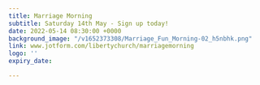 ```yaml
---
title: Marriage Morning
subtitle: Saturday 14th May - Sign up today!
date: 2022-05-14 08:30:00 +0000
background_image: "/v1652373308/Marriage_Fun_Morning-02_h5nbhk.png"
link: www.jotform.com/libertychurch/marriagemorning
logo: ''
expiry_date: 

---
```

